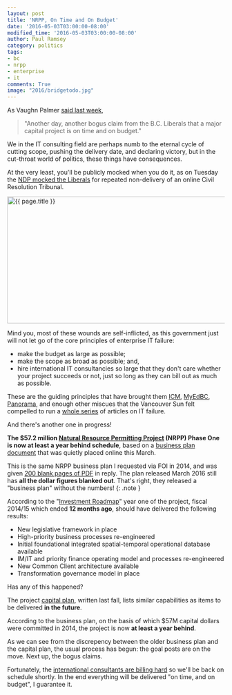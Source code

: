 ```yaml
---
layout: post
title: 'NRPP, On Time and On Budget'
date: '2016-05-03T03:00:00-08:00'
modified_time: '2016-05-03T03:00:00-08:00'
author: Paul Ramsey
category: politics
tags:
- bc
- nrpp
- enterprise
- it
comments: True
image: "2016/bridgetodo.jpg"
---
```


As Vaughn Palmer [said last week](http://vancouversun.com/opinion/columnists/vaughn-palmer-b-c-liberals-redefine-on-time-on-budget), 

> "Another day, another bogus claim from the B.C. Liberals that a major capital project is on time and on budget."

We in the IT consulting field are perhaps numb to the eternal cycle of cutting scope, pushing the delivery date, and declaring victory, but in the cut-throat world of politics, these things have consequences.

At the very least, you'll be publicly mocked when you do it, as on Tuesday the [NDP mocked the Liberals](http://bcleg-ds1.insinc.com/ibc/mp/md/open/f/8/8/201605030930?w=10:32:20&f=w&m=v&l=en) for repeated non-delivery of an online Civil Resolution Tribunal.

<img src="{{ site.images }}{{ page.image }}" alt="{{ page.title }}" width="543" height="294" />

Mind you, most of these wounds are self-inflicted, as this government just will not let go of the core principles of enterprise IT failure:

* make the budget as large as possible;
* make the scope as broad as possible; and,
* hire international IT consultancies so large that they don't care whether your project succeeds or not, just so long as they can bill out as much as possible.

These are the guiding principles that have brought them [ICM](http://blog.cleverelephant.ca/2012/06/more-icm.html), [MyEdBC](http://news.nationalpost.com/news/canada/b-c-s-new-95-million-student-information-system-frustrates-teachers-and-school-staff-with-glitches), [Panorama](http://www.timescolonist.com/news/local/health-ministry-computer-system-420-over-budget-five-years-late-1.2030588), and enough other miscues that the Vancouver Sun felt compelled to run a [whole series](http://www.vancouversun.com/technology/major+government+projects+over+budget+missing+features/11583978/story.html) of articles on IT failure.

And there's another one in progress!

**The $57.2 million [Natural Resource Permitting Project](http://www2.gov.bc.ca/gov/content/industry/natural-resource-use/frontcounter-bc/natural-resource-permitting-project) (NRPP) Phase One is now at least a year behind schedule**, based on a [business plan document](http://www2.gov.bc.ca/gov/content/industry/natural-resource-use/frontcounter-bc/natural-resource-permitting-project/nrpp-business-case-3623) that was quietly placed online this March.

This is the same NRPP business plan I requested via FOI in 2014, and was given [200 blank pages of PDF](/2014/11/my-tax-dollars-at-work.html) in reply. The plan released March 2016 still has **all the dollar figures blanked out**. That's right, they released a "business plan" without the numbers!
{: .note }

According to the "[Investment Roadmap](http://www2.gov.bc.ca/assets/gov/business/natural-resource-industries/doing-business/nrpp/6-governance-and-investment-roadmap.pdf#page=83)" year one of the project, fiscal 2014/15 which ended **12 months ago**, should have delivered the following results:

* New legislative framework in place 
* High-priority business processes re-engineered 
* Initial foundational integrated spatial-temporal operational database available
* IM/IT and priority finance operating model and processes re-engineered
* New Common Client architecture available 
* Transformation governance model in place

Has any of this happened?

The project [capital plan](http://www2.gov.bc.ca/assets/gov/farming-natural-resources-and-industry/natural-resource-use/natural-resource-major-projects/capital-project-plan-for-natural-resource-permitting-project.pdf#page=4), written last fall, lists similar capabilities as items to be delivered **in the future**. 

According to the business plan, on the basis of which $57M capital dollars were committed in 2014, the project is now **at least a year behind**. 

As we can see from the discrepency between the older business plan and the capital plan, the usual process has begun: the goal posts are on the move. Next up, the bogus claims.

Fortunately, the [international consultants are billing hard](/2015/03/deloittes-second-act.html) so we'll be back on schedule shortly. In the end everything will be delivered "on time, and on budget", I guarantee it.